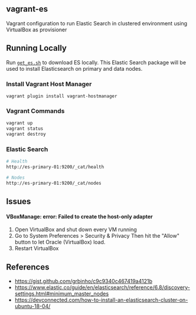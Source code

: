 ## vagrant-es

Vagrant configuration to run Elastic Search in clustered environment using VirtualBox as provisioner

## Running Locally

Run [`get_es.sh`](shared/get_es.sh) to download ES locally. This Elastic Search package will be used to install Elasticsearch on primary and data nodes.

### Install Vagrant Host Manager

```
vagrant plugin install vagrant-hostmanager
```


### Vagrant Commands
```bash
vagrant up
vagrant status
vagrant destroy
```

### Elastic Search
```bash
# Health
http://es-primary-01:9200/_cat/health

# Nodes
http://es-primary-01:9200/_cat/nodes
```

## Issues

#### VBoxManage: error: Failed to create the host-only adapter

1. Open VirtualBox and shut down every VM running
2. Go to System Preferences > Security & Privacy Then hit the "Allow" button to let Oracle (VirtualBox) load.
3. Restart VirtualBox

## References
* https://gist.github.com/grbinho/c9c9340c467419a4121b
* https://www.elastic.co/guide/en/elasticsearch/reference/6.8/discovery-settings.html#minimum_master_nodes
* https://devconnected.com/how-to-install-an-elasticsearch-cluster-on-ubuntu-18-04/